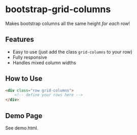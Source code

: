 # bootstrap-grid-columns
Makes bootstrap columns all the same height *for each* row!

## Features

* Easy to use (just add the class `grid-columns` to your row)
* Fully responsive
* Handles mixed column widths

## How to Use

```html
<div class="row grid-columns">
	<!-- define your rows here -->
</div>
```

## Demo Page

See demo.html.
